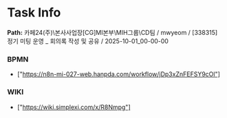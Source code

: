 # Task Info

**Path:** 카페24(주)\본사사업장\[CG]MI본부\MIH그룹\CD팀 / mwyeom / [338315] 정기 미팅 운영 _ 회의록 작성 및 공유 / 2025-10-01_00-00-00

### BPMN
- ["https://n8n-mi-027-web.hanpda.com/workflow/jDp3xZnFEFSY9cOl"]

### WIKI
- ["https://wiki.simplexi.com/x/R8Nmpg"]

